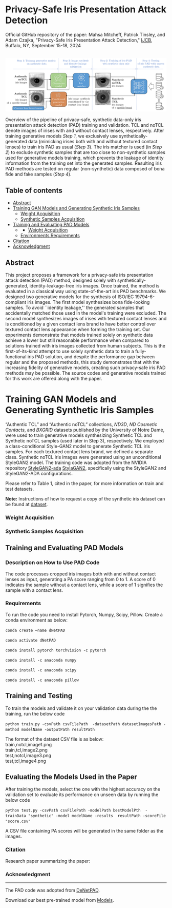 # Privacy-Safe Iris Presentation Attack Detection #
Official GitHub repository of the paper: Mahsa Mitcheff, Patrick Tinsley, and Adam Czajka, "Privacy-Safe Iris Presentation Attack Detection," [IJCB](https://ijcb2024.ieee-biometrics.org), Buffalo, NY, September 15-18, 2024
<br><br>

![pipiline](https://github.com/CVRL/PrivacySafeIrisPAD/blob/main/pipiline.png)

Overview of the pipeline of privacy-safe, synthetic data-only iris presentation attack detection (PAD) training and validation. TCL and noTCL denote images of irises with and without contact lenses, respectively. After training generative models *Step 1*, we exclusively use synthetically-generated data (mimicking irises both with and without textured contact lenses) to train iris PAD as usual (*Step 3*). The iris matcher is used (in *Step 2*) to exclude synthetic samples that are too close to non-synthetic samples used for generative models training, which prevents the leakage of identity information from the training set into the generated samples. Resulting iris PAD methods are tested on regular (non-synthetic) data composed of bona fide and fake samples (*Step 4*).

## Table of contents
* [Abstract](#abstract)
* [Training GAN Models and Generating Synthetic Iris Samples](#gan-training)
   * [Weight Acquisition](#gan-weights)
   * [Synthetic Samples Acquisition](#gan-samples)
* [Training and Evaluating PAD Models](#pad-tarining)
   * * [Weight Acquisition](#PAD-weights)
    * [Environments Requirements](#requirements)
* [Citation](#citation)
* [Acknowledgment](#acknowledgment)

<a name="abstract"/></a>
## Abstract

This project proposes a framework for a privacy-safe iris presentation attack detection (PAD) method, designed solely with synthetically-generated, identity-leakage-free iris images. Once trained, the method is evaluated in a classical way using state-of-the-art iris PAD benchmarks. We designed two generative models for the synthesis of ISO/IEC 19794-6-compliant iris images. The first model synthesizes bona fide-looking samples. To avoid ``identity leakage,'' the generated samples that accidentally matched those used in the model's training were excluded. The second model synthesizes images of irises with textured contact lenses and is conditioned by a given contact lens brand to have better control over textured contact lens appearance when forming the training set. Our experiments demonstrate that models trained solely on synthetic data achieve a lower but still reasonable performance when compared to solutions trained with iris images collected from human subjects. This is the first-of-its-kind attempt to use solely synthetic data to train a fully-functional iris PAD solution, and despite the performance gap between regular and the proposed methods, this study demonstrates that with the increasing fidelity of generative models, creating such privacy-safe iris PAD methods may be possible. The source codes and generative models trained for this work are offered along with the paper.

<a name="gan-training"/></a>
# Training GAN Models and Generating Synthetic Iris Samples

“Authentic TCL” and “Authentic noTCL” collections, *ND3D*, *ND Cosmetic Contacts*, and *BXGRID* datasets published by the University of Notre Dame, were used to train generative models synthesizing Synthetic TCL and Synthetic noTCL samples (used later in Step
3), respectively. We employed a class-conditional Style-GAN2 model to generate Synthetic TCL iris samples. For each textured contact lens brand, we defined a separate class. Synthetic noTCL iris images were generated using an unconditional StyleGAN2 model. The training code was adopted from the NVIDIA repository [StyleGAN2-ada](https://github.com/NVlabs/stylegan2-ada-pytorch) [StylaGAN2](https://github.com/NVlabs/stylegan2?tab=readme-ov-file), specifically using the StyleGAN2 and StyleGAN2-ADA configurations. 

Please refer to Table 1, cited in the paper, for more information on train and test datasets.

**Note:** Instructions of how to request a copy of the synthetic iris dataset can be found at [dataset](https://notredame.app.box.com/folder/258825225412).

<a name="gan-weights"/></a>
### Weight Acquisition

<a name="gan-samples"/></a>
### Synthetic Samples Acquisition

<a name="pad-tarining"/></a>
## Training and Evaluating PAD Models
### Description on How to Use PAD Code

The code processes cropped iris images both with and without contact lenses as input, generating a PA score ranging from 0 to 1. A score of 0 indicates the sample without a contact lens, while a score of 1 signifies the sample with a contact lens.

<a name="requirements"/></a>
### Requirements
To run the code you need to install Pytorch, Numpy, Scipy, Pillow. Create a conda environment as below: 

```conda create —name dNetPAD```

```conda activate dNetPAD```

```conda install pytorch torchvision -c pytorch```

```conda install -c anaconda numpy``` 

```conda install -c anaconda scipy```

```conda install -c anaconda pillow``` 



## Training and Testing
To train the models and validate it on your validation data during the the training, run the below code

```python train.py -csvPath csvFilePath  -datasetPath datasetImagesPath -method modelName -outputPath resultPath```

The format of the dataset CSV file is as below:
<br>train,notcl,image1.png
<br>train,tcl,image2.png
<br>test,notcl,image3.png
<br>test,tcl,image4.png

## Evaluating the Models Used in the Paper
After training the models, select the one with the highest accuracy on the validation set to evaluate its performance on unseen data by running the below code

```python test.py -csvPath csvFilePath -modelPath bestModelPth  -trainData "synthetic" -model modelName -results  resultPath -scoreFile "score.csv"```

A CSV file containing PA scores will be generated in the same folder as the images.


<a name="citation"/></a>
### Citation

Research paper summarizing the paper:


<a name="acknowledgment"/></a>
### Acknowledgment
___________________________________________________________________________________________


The PAD code was adopted from [DeNetPAD](https://github.com/iPRoBe-lab/D-NetPAD/tree/master).

Download our best pre-trained model from [Models](https://notredame.app.box.com/folder/278643866297).
